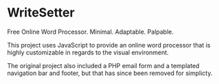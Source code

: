 # WriteSetter

Free Online Word Processor. Minimal. Adaptable. Palpable.

This project uses JavaScript to provide an online word processor that is highly customizable in regards to the visual environment.

The original project also included a PHP email form and a templated navigation bar and footer, but that has since been removed for simplicty.